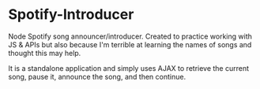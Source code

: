 # Spotify-Introducer
Node Spotify song announcer/introducer. Created to practice working with JS & APIs but also because I'm terrible at learning the names of songs and thought this may help.

It is a standalone application and simply uses AJAX to retrieve the current song, pause it, announce the song, and then continue.
